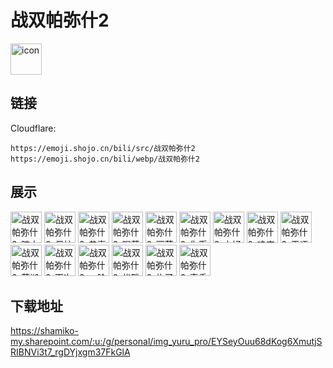# 战双帕弥什2
<img src="https://emoji.shojo.cn/bili/src/战双帕弥什2/icon.png" width="50" height="50" alt="icon">

## 链接
Cloudflare:
```
https://emoji.shojo.cn/bili/src/战双帕弥什2
https://emoji.shojo.cn/bili/webp/战双帕弥什2
```
## 展示
<img src="https://emoji.shojo.cn/bili/src/战双帕弥什2/战双帕弥什2-暗中观察.png" width="50" height="50" alt="战双帕弥什2-暗中观察">
<img src="https://emoji.shojo.cn/bili/src/战双帕弥什2/战双帕弥什2-保护.png" width="50" height="50" alt="战双帕弥什2-保护">
<img src="https://emoji.shojo.cn/bili/src/战双帕弥什2/战双帕弥什2-恭喜.png" width="50" height="50" alt="战双帕弥什2-恭喜">
<img src="https://emoji.shojo.cn/bili/src/战双帕弥什2/战双帕弥什2-喝茶.png" width="50" height="50" alt="战双帕弥什2-喝茶">
<img src="https://emoji.shojo.cn/bili/src/战双帕弥什2/战双帕弥什2-丽芙帕瓦.png" width="50" height="50" alt="战双帕弥什2-丽芙帕瓦">
<img src="https://emoji.shojo.cn/bili/src/战双帕弥什2/战双帕弥什2-你币有了.png" width="50" height="50" alt="战双帕弥什2-你币有了">
<img src="https://emoji.shojo.cn/bili/src/战双帕弥什2/战双帕弥什2-太好笑了.png" width="50" height="50" alt="战双帕弥什2-太好笑了">
<img src="https://emoji.shojo.cn/bili/src/战双帕弥什2/战双帕弥什2-哇库哇库.png" width="50" height="50" alt="战双帕弥什2-哇库哇库">
<img src="https://emoji.shojo.cn/bili/src/战双帕弥什2/战双帕弥什2-无语.png" width="50" height="50" alt="战双帕弥什2-无语">
<img src="https://emoji.shojo.cn/bili/src/战双帕弥什2/战双帕弥什2-芜湖.png" width="50" height="50" alt="战双帕弥什2-芜湖">
<img src="https://emoji.shojo.cn/bili/src/战双帕弥什2/战双帕弥什2-下次一定.png" width="50" height="50" alt="战双帕弥什2-下次一定">
<img src="https://emoji.shojo.cn/bili/src/战双帕弥什2/战双帕弥什2-一脸懵逼.png" width="50" height="50" alt="战双帕弥什2-一脸懵逼">
<img src="https://emoji.shojo.cn/bili/src/战双帕弥什2/战双帕弥什2-优雅.png" width="50" height="50" alt="战双帕弥什2-优雅">
<img src="https://emoji.shojo.cn/bili/src/战双帕弥什2/战双帕弥什2-炸了你.png" width="50" height="50" alt="战双帕弥什2-炸了你">
<img src="https://emoji.shojo.cn/bili/src/战双帕弥什2/战双帕弥什2-真香.png" width="50" height="50" alt="战双帕弥什2-真香">

## 下载地址

https://shamiko-my.sharepoint.com/:u:/g/personal/img_yuru_pro/EYSeyOuu68dKog6XmutjSRIBNVi3t7_rgDYjxgm37FkGlA